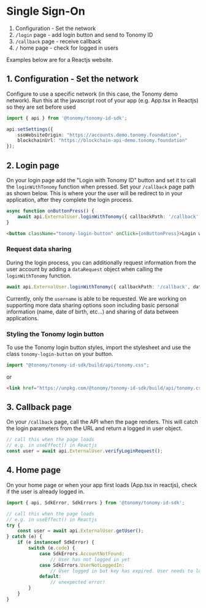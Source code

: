 # Single Sign-On

1. Configuration - Set the network
2. `/login` page - add login button and send to Tonomy ID
3. `/callback` page - receive callback
4. `/` home page - check for logged in users

Examples below are for a Reactjs website.

## 1. Configuration - Set the network

Configure to use a specific network (in this case, the Tonomy demo network). Run this at the javascript root of your app (e.g. App.tsx in Reactjs) so they are set before used

```typescript
import { api } from '@tonomy/tonomy-id-sdk';

api.setSettings({
    ssoWebsiteOrigin: "https://accounts.demo.tonomy.foundation",
    blockchainUrl: "https://blockchain-api-demo.tonomy.foundation"
});
```

## 2. Login page

On your login page add the "Login with Tonomy ID" button and set it to call the `loginWithTonomy` function when pressed. Set your `/callback` page path as shown below. This is where your  the user will be redirect to in your application, after they complete the login process.

```typescript
async function onButtonPress() {
    await api.ExternalUser.loginWithTonomy({ callbackPath: '/callback' });
}
```

```html
<button className="tonomy-login-button" onClick={onButtonPress}>Login with Tonomy ID</button>
```

### Request data sharing

During the login process, you can additionally request information from the user account by adding a `dataRequest` object when calling the `loginWithTonomy` function.

```typescript
await api.ExternalUser.loginWithTonomy({ callbackPath: '/callback', dataRequest: { username: true } });
```

Currently, only the `username` is able to be requested. We are working on supporting more data sharing options soon including basic personal information (name, date of birth, etc...) and sharing of data between applications.

### Styling the Tonomy login button

To use the Tonomy login button styles, import the stylesheet and use the class `tonomy-login-button` on your button.

```typescript
import "@tonomy/tonomy-id-sdk/build/api/tonomy.css";
```

or

```html
<link href="https://unpkg.com/@tonomy/tonomy-id-sdk/build/api/tonomy.css" />
```

## 3. Callback page

On your `/callback` page, call the API when the page renders. This will catch the login parameters from the URL and return a logged in user object.

```typescript
// call this when the page loads
// e.g. in useEffect() in Reactjs
const user = await api.ExternalUser.verifyLoginRequest();
```

## 4. Home page

On your home page or when your app first loads (App.tsx in reactjs), check if the user is already logged in.

```typescript
import { api, SdkError, SdkErrors } from '@tonomy/tonomy-id-sdk';

// call this when the page loads
// e.g. in useEffect() in Reactjs
try {
    const user = await api.ExternalUser.getUser();
} catch (e) {
    if (e instanceof SdkError) {
        switch (e.code) {
            case SdkErrors.AccountNotFound:
                // User has not logged in yet
            case SdkErrors.UserNotLoggedIn:
                // User logged in but key has expired. User needs to login again
            default:
                // unexpected error!
        }
    }
}
```
